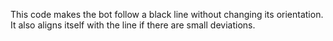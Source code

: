 This code makes the bot follow a black line without changing its orientation.
It also aligns itself with the line if there are small deviations.
